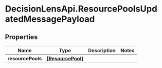 # DecisionLensApi.ResourcePoolsUpdatedMessagePayload

## Properties
Name | Type | Description | Notes
------------ | ------------- | ------------- | -------------
**resourcePools** | [**[ResourcePool]**](ResourcePool.md) |  | 


